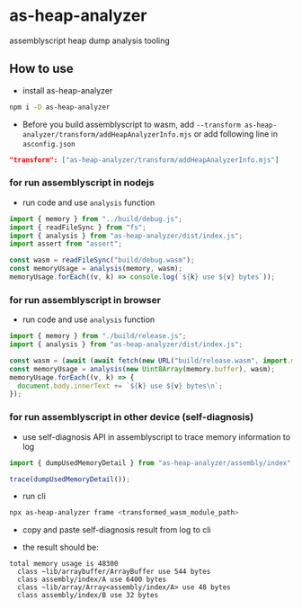 # as-heap-analyzer

assemblyscript heap dump analysis tooling

## How to use

- install as-heap-analyzer

```bash
npm i -D as-heap-analyzer
```

- Before you build assemblyscript to wasm, add `--transform as-heap-analyzer/transform/addHeapAnalyzerInfo.mjs`
  or add following line in `asconfig.json`

```json
"transform": ["as-heap-analyzer/transform/addHeapAnalyzerInfo.mjs"]
```

### for run assemblyscript in nodejs

- run code and use `analysis` function

```js
import { memory } from "../build/debug.js";
import { readFileSync } from "fs";
import { analysis } from "as-heap-analyzer/dist/index.js";
import assert from "assert";

const wasm = readFileSync("build/debug.wasm");
const memoryUsage = analysis(memory, wasm);
memoryUsage.forEach((v, k) => console.log(`${k} use ${v} bytes`));
```

### for run assemblyscript in browser

- run code and use `analysis` function

```js
import { memory } from "./build/release.js";
import { analysis } from "as-heap-analyzer/dist/index.js";

const wasm = (await (await fetch(new URL("build/release.wasm", import.meta.url))).body.getReader().read()).value;
const memoryUsage = analysis(new Uint8Array(memory.buffer), wasm);
memoryUsage.forEach((v, k) => {
  document.body.innerText += `${k} use ${v} bytes\n`;
});
```

### for run assemblyscript in other device (self-diagnosis)

- use self-diagnosis API in assemblyscript to trace memory information to log

```ts
import { dumpUsedMemoryDetail } from "as-heap-analyzer/assembly/index";

trace(dumpUsedMemoryDetail());
```

- run cli

```bash
npx as-heap-analyzer frame <transformed_wasm_module_path>
```

- copy and paste self-diagnosis result from log to cli

- the result should be:

```
total memory usage is 48300
  class ~lib/arraybuffer/ArrayBuffer use 544 bytes
  class assembly/index/A use 6400 bytes
  class ~lib/array/Array<assembly/index/A> use 48 bytes
  class assembly/index/B use 32 bytes
```
